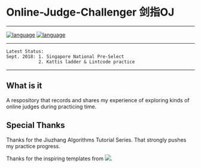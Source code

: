 # Online-Judge-Challenger 剑指OJ
***

[![language](https://img.shields.io/badge/Language-Java-orange.svg)](https://img.shields.io/badge/Language-Java-orange.svg)
[![language](https://img.shields.io/badge/Language-C++-blue.svg)](https://img.shields.io/badge/Language-C++-blue.svg)

***
    Latest Status:
    Sept. 2018: 1. Singapore National Pre-Select
                2. Kattis ladder & Lintcode practice
***
  
What is it
----------
A respository that records and shares my experience of exploring kinds of online judges during practicing time.

Special Thanks
----------
Thanks for the Jiuzhang Algorithms Tutorial Series. That strongly pushes my practice progress.

Thanks for the inspiring templates from ![](https://github.com/peterljq/Data-Structure-C-Language-Exercises/blob/master/Resources%20for%20README/68747470733a2f2f7261772e6769746875622e636f6d2f7765696a69616e77656e2f534a54552d6c6f676f2d62616e6e65722f6d61737465722f534a54555f42414e4e45522f504e472f736a747562616e6e6572626c75652e706e67.png).
